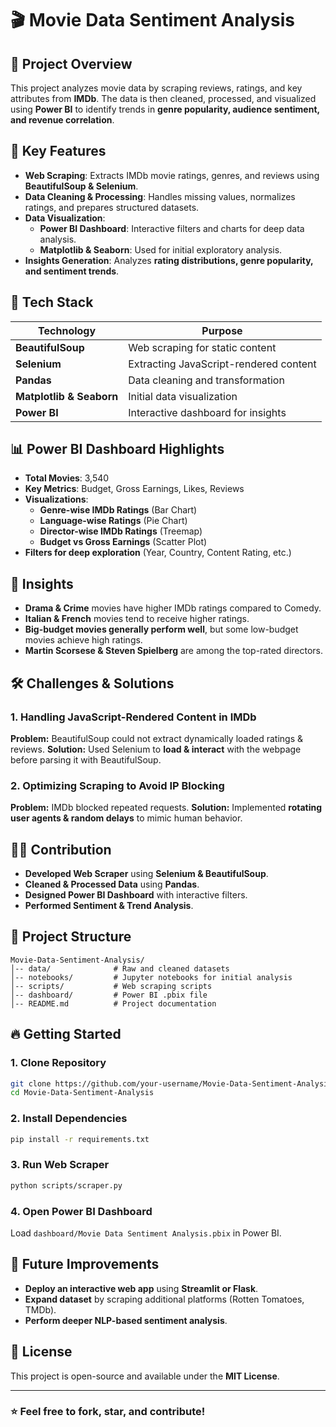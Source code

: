 # 🎬 Movie Data Sentiment Analysis

## 📌 Project Overview
This project analyzes movie data by scraping reviews, ratings, and key attributes from **IMDb**. The data is then cleaned, processed, and visualized using **Power BI** to identify trends in **genre popularity, audience sentiment, and revenue correlation**.

## 🚀 Key Features
- **Web Scraping**: Extracts IMDb movie ratings, genres, and reviews using **BeautifulSoup & Selenium**.
- **Data Cleaning & Processing**: Handles missing values, normalizes ratings, and prepares structured datasets.
- **Data Visualization**:
  - **Power BI Dashboard**: Interactive filters and charts for deep data analysis.
  - **Matplotlib & Seaborn**: Used for initial exploratory analysis.
- **Insights Generation**: Analyzes **rating distributions, genre popularity, and sentiment trends**.

## 🔧 Tech Stack
| Technology | Purpose |
|------------|---------|
| **BeautifulSoup** | Web scraping for static content |
| **Selenium** | Extracting JavaScript-rendered content |
| **Pandas** | Data cleaning and transformation |
| **Matplotlib & Seaborn** | Initial data visualization |
| **Power BI** | Interactive dashboard for insights |

## 📊 Power BI Dashboard Highlights
- **Total Movies**: 3,540
- **Key Metrics**: Budget, Gross Earnings, Likes, Reviews
- **Visualizations**:
  - **Genre-wise IMDb Ratings** (Bar Chart)
  - **Language-wise Ratings** (Pie Chart)
  - **Director-wise IMDb Ratings** (Treemap)
  - **Budget vs Gross Earnings** (Scatter Plot)
- **Filters for deep exploration** (Year, Country, Content Rating, etc.)

## 🎯 Insights
- **Drama & Crime** movies have higher IMDb ratings compared to Comedy.
- **Italian & French** movies tend to receive higher ratings.
- **Big-budget movies generally perform well**, but some low-budget movies achieve high ratings.
- **Martin Scorsese & Steven Spielberg** are among the top-rated directors.

## 🛠 Challenges & Solutions
### **1. Handling JavaScript-Rendered Content in IMDb**
**Problem:** BeautifulSoup could not extract dynamically loaded ratings & reviews.
**Solution:** Used Selenium to **load & interact** with the webpage before parsing it with BeautifulSoup.

### **2. Optimizing Scraping to Avoid IP Blocking**
**Problem:** IMDb blocked repeated requests.
**Solution:** Implemented **rotating user agents & random delays** to mimic human behavior.

## 👨‍💻 Contribution
- **Developed Web Scraper** using **Selenium & BeautifulSoup**.
- **Cleaned & Processed Data** using **Pandas**.
- **Designed Power BI Dashboard** with interactive filters.
- **Performed Sentiment & Trend Analysis**.

## 📂 Project Structure
```
Movie-Data-Sentiment-Analysis/
│-- data/              # Raw and cleaned datasets
│-- notebooks/         # Jupyter notebooks for initial analysis
│-- scripts/           # Web scraping scripts
│-- dashboard/         # Power BI .pbix file
│-- README.md          # Project documentation
```

## 🔥 Getting Started
### **1. Clone Repository**
```bash
git clone https://github.com/your-username/Movie-Data-Sentiment-Analysis.git
cd Movie-Data-Sentiment-Analysis
```
### **2. Install Dependencies**
```bash
pip install -r requirements.txt
```
### **3. Run Web Scraper**
```bash
python scripts/scraper.py
```
### **4. Open Power BI Dashboard**
Load `dashboard/Movie Data Sentiment Analysis.pbix` in Power BI.

## 📌 Future Improvements
- **Deploy an interactive web app** using **Streamlit or Flask**.
- **Expand dataset** by scraping additional platforms (Rotten Tomatoes, TMDb).
- **Perform deeper NLP-based sentiment analysis**.

## 📜 License
This project is open-source and available under the **MIT License**.

---
### ⭐ Feel free to fork, star, and contribute!
